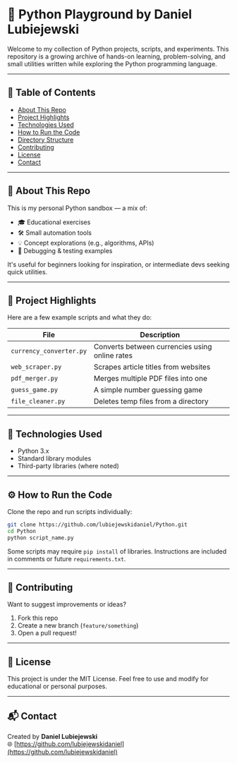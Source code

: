 
# 🐍 Python Playground by Daniel Lubiejewski

Welcome to my collection of Python projects, scripts, and experiments. This repository is a growing archive of hands-on learning, problem-solving, and small utilities written while exploring the Python programming language.

---

## 📌 Table of Contents

- [About This Repo](#-about-this-repo)
- [Project Highlights](#-project-highlights)
- [Technologies Used](#-technologies-used)
- [How to Run the Code](#-how-to-run-the-code)
- [Directory Structure](#-directory-structure)
- [Contributing](#-contributing)
- [License](#-license)
- [Contact](#-contact)

---

## 🧠 About This Repo

This is my personal Python sandbox — a mix of:
- 🎓 Educational exercises
- 🛠️ Small automation tools
- 💡 Concept explorations (e.g., algorithms, APIs)
- 🐞 Debugging & testing examples

It's useful for beginners looking for inspiration, or intermediate devs seeking quick utilities.

---

## 🚀 Project Highlights

Here are a few example scripts and what they do:

| File | Description |
|------|-------------|
| `currency_converter.py` | Converts between currencies using online rates |
| `web_scraper.py` | Scrapes article titles from websites |
| `pdf_merger.py` | Merges multiple PDF files into one |
| `guess_game.py` | A simple number guessing game |
| `file_cleaner.py` | Deletes temp files from a directory |

---

## 🧰 Technologies Used

- Python 3.x
- Standard library modules
- Third-party libraries (where noted)

---

## ⚙️ How to Run the Code

Clone the repo and run scripts individually:

```bash
git clone https://github.com/lubiejewskidaniel/Python.git
cd Python
python script_name.py
```

Some scripts may require `pip install` of libraries. Instructions are included in comments or future `requirements.txt`.

---

## 🤝 Contributing

Want to suggest improvements or ideas?

1. Fork this repo
2. Create a new branch (`feature/something`)
3. Open a pull request!

---

## 📄 License

This project is under the MIT License. Feel free to use and modify for educational or personal purposes.

---

## 📬 Contact

Created by **Daniel Lubiejewski**  
🌐 [https://github.com/lubiejewskidaniel](https://github.com/lubiejewskidaniel)
